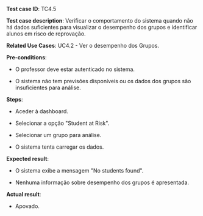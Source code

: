 **Test case ID**: TC4.5  

**Test case description**: Verificar o comportamento do sistema quando não há dados suficientes para visualizar o desempenho dos grupos e identificar alunos em risco de reprovação.  

**Related Use Cases**: UC4.2 - Ver o desempenho dos Grupos.  

**Pre-conditions**:  

- O professor deve estar autenticado no sistema. 
 
- O sistema não tem previsões disponíveis ou os dados dos grupos são insuficientes para análise.  

**Steps**:  

- Aceder à dashboard.  

- Selecionar a opção "Student at Risk".  

- Selecionar um grupo para análise.
  
- O sistema tenta carregar os dados.  

**Expected result**:  

- O sistema exibe a mensagem "No students found". 

- Nenhuma informação sobre desempenho dos grupos é apresentada.  

**Actual result**:

- Apovado.
